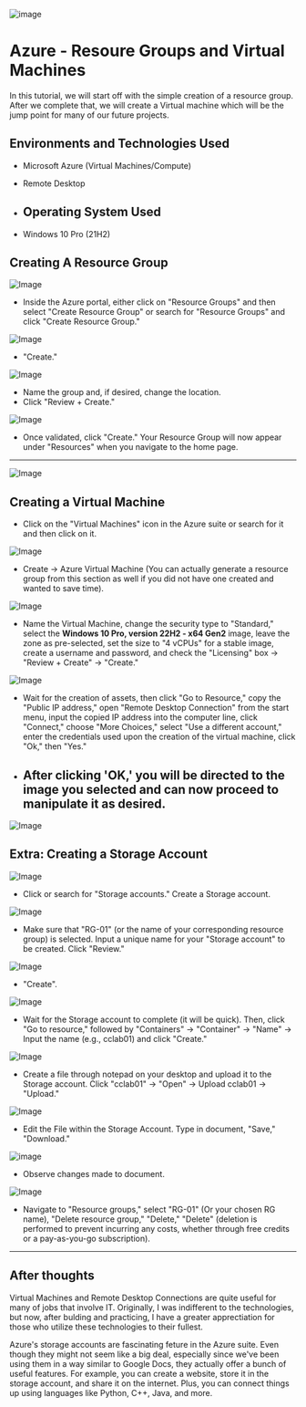 ![image](https://i.imgur.com/PYyigBm.png)
# Azure - Resoure Groups and Virtual Machines
In this tutorial, we will start off with the simple creation of a resource group. After we complete that, we will create a Virtual machine which will be the jump point for many of our future projects.

## Environments and Technologies Used

- Microsoft Azure (Virtual Machines/Compute)
- Remote Desktop

- ## Operating System Used

- Windows 10 Pro (21H2)

## Creating A Resource Group

![Image](https://i.imgur.com/zKrXdER.png)
- Inside the Azure portal, either click on "Resource Groups" and then select "Create Resource Group" or search for "Resource Groups" and click "Create Resource Group."

![Image](https://i.imgur.com/4mLUDcX.png)

- "Create."

![Image](https://i.imgur.com/43fY5u5.png)

- Name the group and, if desired, change the location.
- Click "Review + Create."

![Image](https://i.imgur.com/KdLYnY9.png)

- Once validated, click "Create." Your Resource Group will now appear under "Resources" when you navigate to the home page.

---

![Image](https://i.imgur.com/9O9OkBJ.png)
## Creating a Virtual Machine

- Click on the "Virtual Machines" icon in the Azure suite or search for it and then click on it.

![Image](https://i.imgur.com/aYyifHG.png)

- Create -> Azure Virtual Machine (You can actually generate a resource group from this section as well if you did not have one created and wanted to save time).

![Image](https://i.imgur.com/PiRPi8s.png)

- Name the Virtual Machine, change the security type to "Standard," select the **Windows 10 Pro, version 22H2 - x64 Gen2** image, leave the zone as pre-selected, set the size to "4 vCPUs" for a stable image, create a username and password, and check the "Licensing" box -> "Review + Create" -> "Create."

![Image](https://i.imgur.com/ytULvuV.png)

- Wait for the creation of assets, then click "Go to Resource," copy the "Public IP address," open "Remote Desktop Connection" from the start menu, input the copied IP address into the computer line, click "Connect," choose "More Choices," select "Use a different account," enter the credentials used upon the creation of the virtual machine, click "Ok," then "Yes."

- After clicking 'OK,' you will be directed to the image you selected and can now proceed to manipulate it as desired.
  ---
![Image](https://i.imgur.com/NNXm3Zo.png)
## Extra: Creating a Storage Account 
  
![Image](https://i.imgur.com/19GwokX.png)

- Click or search for "Storage accounts." Create a Storage account.

![Image](https://i.imgur.com/tFQaQ2U.png)

- Make sure that "RG-01" (or the name of your corresponding resource group) is selected. Input a unique name for your "Storage account" to be created. Click "Review."

![Image](https://i.imgur.com/PEEmhiP.png)

- "Create".

![Image](https://i.imgur.com/pkiW79I.png)

- Wait for the Storage account to complete (it will be quick). Then, click "Go to resource," followed by "Containers" -> "Container" -> "Name" -> Input the name (e.g., cclab01) and click "Create."

![Image](https://i.imgur.com/6P5vQGG.png)
- Create a file through notepad on your desktop and upload it to the Storage account. Click "cclab01" -> "Open" -> Upload cclab01 -> "Upload."

![Image](https://i.imgur.com/9TNLD2w.png)
- Edit the File within the Storage Account. Type in document, "Save," "Download."

![image](https://i.imgur.com/0yuhqzw.png)
- Observe changes made to document.


![Image](https://i.imgur.com/e4YRwwz.png)
- Navigate to "Resource groups," select "RG-01" (Or your chosen RG name), "Delete resource group," "Delete," "Delete" (deletion is performed to prevent incurring any costs, whether through free credits or a pay-as-you-go subscription).

---

## After thoughts

Virtual Machines and Remote Desktop Connections are quite useful for many of jobs that involve IT. Originally, I was indifferent to the technologies, but now, after bulding and practicing, I have a greater apprectiation for those who utilize these technologies to their fullest. 

Azure's storage accounts are fascinating feture in the Azure suite. Even though they might not seem like a big deal, especially since we've been using them in a way similar to Google Docs, they actually offer a bunch of useful features. For example, you can create a website, store it in the storage account, and share it on the internet. Plus, you can connect things up using languages like Python, C++, Java, and more.
